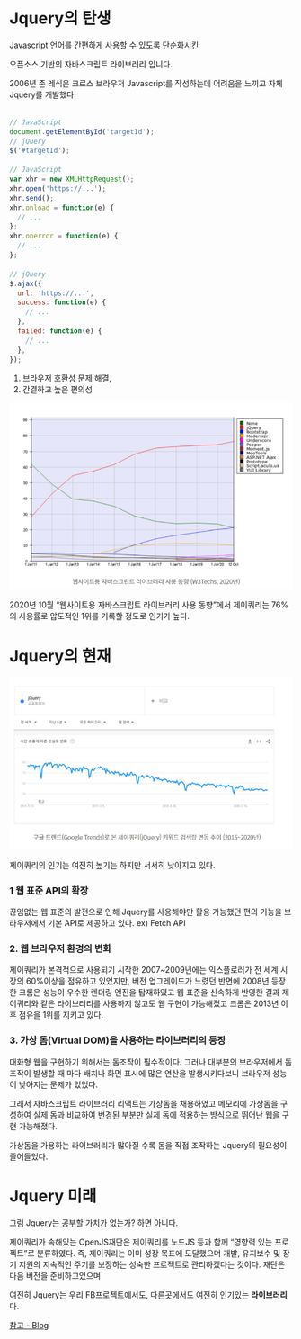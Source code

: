 # Jquery의 탄생

Javascript 언어를 간편하게 사용할 수 있도록 단순화시킨

오픈소스 기반의 자바스크립트 라이브러리 입니다.

2006년 존 레식은 크로스 브라우저 Javascript를 작성하는데 어려움을 느끼고 자체 Jquery를 개발했다.

```Javascript

// JavaScript
document.getElementById('targetId');
// jQuery
$('#targetId');

// JavaScript
var xhr = new XMLHttpRequest();
xhr.open('https://...');
xhr.send();
xhr.onload = function(e) {
  // ...
};
xhr.onerror = function(e) {
  // ...
};

// jQuery
$.ajax({
  url: 'https://...',
  success: function(e) {
    // ...
  },
  failed: function(e) {
    // ...
  },
});

```

1. 브라우저 호환성 문제 해결,
2. 간결하고 높은 편의성

![IMG](./public/2.png)

2020년 10월 “웹사이트용 자바스크립트 라이브러리 사용 동향”에서 제이쿼리는 76%의 사용률로 압도적인 1위를 기록할 정도로 인기가 높다.

# Jquery의 현재

![3](./public/3.png)

제이쿼리의 인기는 여전히 높기는 하지만 서서히 낮아지고 있다.

### 1 웹 표준 API의 확장

끊임없는 웹 표준의 발전으로 인해 Jquery를 사용해야만 활용 가능했던 편의 기능을 브라우저에서 기본 API로 제공하고 있다. ex) Fetch API

### 2. 웹 브라우저 환경의 변화

제이쿼리가 본격적으로 사용되기 시작한 2007~2009년에는 익스플로러가 전 세계 시장의 60%이상을 점유하고 있었지만, 버전 업그레이드가 느렸던 반면에 2008년 등장한 크롬은 성능이 우수한 렌더링 엔진을 탑재하였고 웹 표준을 신속하게 반영한 결과 제이쿼리와 같은 라이브러리를 사용하지 않고도 웹 구현이 가능해졌고 크롬은 2013년 이후 점유을 1위를 지키고 있다.

### 3. 가상 돔(Virtual DOM)을 사용하는 라이브러리의 등장

대화형 웹을 구현하기 위해서는 돔조작이 필수적이다.
그러나 대부분의 브라우저에서 돔 조작이 발생할 때 마다 배치나 화면 표시에 많은 연산을 발생시키다보니 브라우저 성능이 낮아지는 문제가 있었다.

그래서 자바스크립트 라이브러리 리액트는 가상돔을 채용하였고
메모리에 가상돔을 구성하여 실제 돔과 비교하여 변경된 부분만 실제 돔에 적용하는 방식으로 뛰어난 웹을 구현 가능해졌다.

가상돔을 가용하는 라이브러리가 많아질 수록 돔을 직접 조작하는 Jquery의 필요성이 줄어들었다.

# Jquery 미래

그럼 Jquery는 공부할 가치가 없는가? 하면 아니다.

제이쿼리가 속해있는 OpenJS재단은 제이쿼리를 노드JS 등과 함께 “영향력 있는 프로젝트”로 분류하였다. 즉, 제이쿼리는 이미 성장 목표에 도달했으며 개발, 유지보수 및 장기 지원의 지속적인 주기를 보장하는 성숙한 프로젝트로 관리하겠다는 것이다. 재단은 다음 버전을 준비하고있으며

여전히 Jquery는 우리 FB프로젝트에서도, 다른곳에서도 여전히 인기있는 **라이브러리**다.

[참고 - Blog](https://s-core.co.kr/insight/view/%EC%A0%9C%EC%9D%B4%EC%BF%BC%EB%A6%ACjquery%EC%9D%98-%ED%98%84%EC%9E%AC%EC%99%80-%EB%AF%B8%EB%9E%98/)

